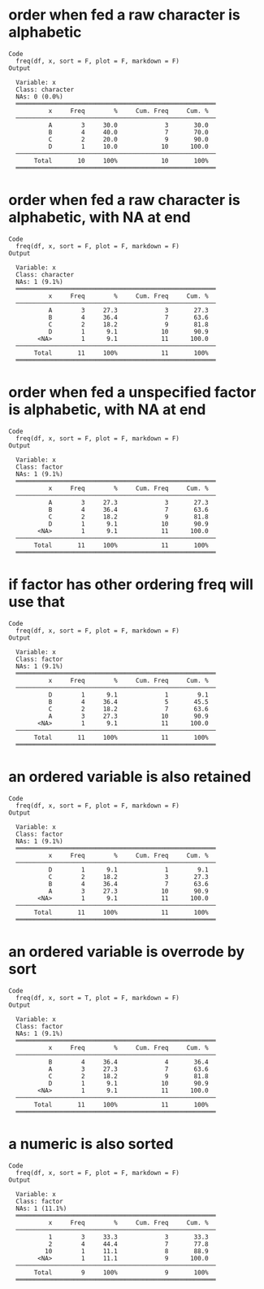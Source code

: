 # order when fed a raw character is alphabetic

    Code
      freq(df, x, sort = F, plot = F, markdown = F)
    Output
      
      Variable: x
      Class: character
      NAs: 0 (0.0%)
      ═══════════════════════════════════════════════════════
               x     Freq        %     Cum. Freq     Cum. %
      ───────────────────────────────────────────────────────
               A        3     30.0             3       30.0
               B        4     40.0             7       70.0
               C        2     20.0             9       90.0
               D        1     10.0            10      100.0
      ───────────────────────────────────────────────────────
           Total       10     100%            10       100%
      ═══════════════════════════════════════════════════════

# order when fed a raw character is alphabetic, with NA at end

    Code
      freq(df, x, sort = F, plot = F, markdown = F)
    Output
      
      Variable: x
      Class: character
      NAs: 1 (9.1%)
      ═══════════════════════════════════════════════════════
               x     Freq        %     Cum. Freq     Cum. %
      ───────────────────────────────────────────────────────
               A        3     27.3             3       27.3
               B        4     36.4             7       63.6
               C        2     18.2             9       81.8
               D        1      9.1            10       90.9
            <NA>        1      9.1            11      100.0
      ───────────────────────────────────────────────────────
           Total       11     100%            11       100%
      ═══════════════════════════════════════════════════════

# order when fed a unspecified factor is alphabetic, with NA at end

    Code
      freq(df, x, sort = F, plot = F, markdown = F)
    Output
      
      Variable: x
      Class: factor
      NAs: 1 (9.1%)
      ═══════════════════════════════════════════════════════
               x     Freq        %     Cum. Freq     Cum. %
      ───────────────────────────────────────────────────────
               A        3     27.3             3       27.3
               B        4     36.4             7       63.6
               C        2     18.2             9       81.8
               D        1      9.1            10       90.9
            <NA>        1      9.1            11      100.0
      ───────────────────────────────────────────────────────
           Total       11     100%            11       100%
      ═══════════════════════════════════════════════════════

# if factor has other ordering freq will use that

    Code
      freq(df, x, sort = F, plot = F, markdown = F)
    Output
      
      Variable: x
      Class: factor
      NAs: 1 (9.1%)
      ═══════════════════════════════════════════════════════
               x     Freq        %     Cum. Freq     Cum. %
      ───────────────────────────────────────────────────────
               D        1      9.1             1        9.1
               B        4     36.4             5       45.5
               C        2     18.2             7       63.6
               A        3     27.3            10       90.9
            <NA>        1      9.1            11      100.0
      ───────────────────────────────────────────────────────
           Total       11     100%            11       100%
      ═══════════════════════════════════════════════════════

# an ordered variable is also retained

    Code
      freq(df, x, sort = F, plot = F, markdown = F)
    Output
      
      Variable: x
      Class: factor
      NAs: 1 (9.1%)
      ═══════════════════════════════════════════════════════
               x     Freq        %     Cum. Freq     Cum. %
      ───────────────────────────────────────────────────────
               D        1      9.1             1        9.1
               C        2     18.2             3       27.3
               B        4     36.4             7       63.6
               A        3     27.3            10       90.9
            <NA>        1      9.1            11      100.0
      ───────────────────────────────────────────────────────
           Total       11     100%            11       100%
      ═══════════════════════════════════════════════════════

# an ordered variable is overrode by sort

    Code
      freq(df, x, sort = T, plot = F, markdown = F)
    Output
      
      Variable: x
      Class: factor
      NAs: 1 (9.1%)
      ═══════════════════════════════════════════════════════
               x     Freq        %     Cum. Freq     Cum. %
      ───────────────────────────────────────────────────────
               B        4     36.4             4       36.4
               A        3     27.3             7       63.6
               C        2     18.2             9       81.8
               D        1      9.1            10       90.9
            <NA>        1      9.1            11      100.0
      ───────────────────────────────────────────────────────
           Total       11     100%            11       100%
      ═══════════════════════════════════════════════════════

# a numeric is also sorted

    Code
      freq(df, x, sort = F, plot = F, markdown = F)
    Output
      
      Variable: x
      Class: factor
      NAs: 1 (11.1%)
      ═══════════════════════════════════════════════════════
               x     Freq        %     Cum. Freq     Cum. %
      ───────────────────────────────────────────────────────
               1        3     33.3             3       33.3
               2        4     44.4             7       77.8
              10        1     11.1             8       88.9
            <NA>        1     11.1             9      100.0
      ───────────────────────────────────────────────────────
           Total        9     100%             9       100%
      ═══════════════════════════════════════════════════════

